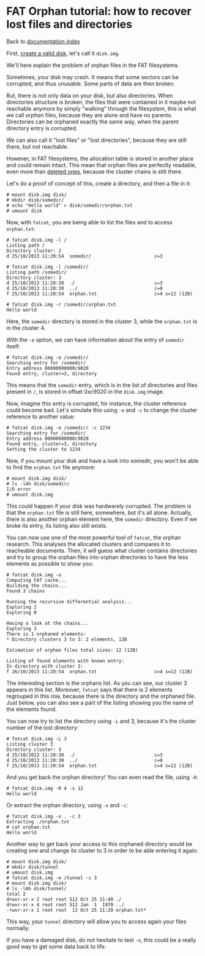# FAT Orphan tutorial: how to recover lost files and directories

Back to [documentation index](index.md)

First, [create a valid disk](disk.md), let's call it `disk.img`.

We'll here explain the problem of orphan files in the FAT filesystems.

Sometimes, your disk may crash. It means that some sectors can be corrupted,
and thus unusable. Some parts of data are then broken.

But, there is not only data on your disk, but also directories. When directories
structure is broken, the files that were contained in it maybe not reachable anymore
by simply "walking" through the filesystem, this is what we call *orphan* files,
because they are alone and have no parents. Directories can be orphaned exactly the
same way, when the parent directory entry is corrupted.

We can also call it "lost files" or "lost directories", because they are still there,
but not reachable.

However, in FAT filesystems, the allocation table is stored in another place and
could remain intact. This mean that orphan files are perfectly readable, even more
than [deleted ones](undelete.md), because the cluster chains is still there.

Let's do a proof of concept of this, create a directory, and then a file in it:

```
# mount disk.img disk/
# mkdir disk/somedir/
# echo "Hello world" > disk/somedir/orphan.txt
# umount disk
```

Now, with `fatcat`, you are being able to list the files and to access `orphan.txt`:

```
# fatcat disk.img -l /
Listing path /
Directory cluster: 2
d 25/10/2013 11:20:54  somedir/                       c=3

# fatcat disk.img -l /somedir/
Listing path /somedir/
Directory cluster: 3
d 25/10/2013 11:20:30  ./                             c=3
d 25/10/2013 11:20:30  ../                            c=0
f 25/10/2013 11:20:54  orphan.txt                     c=4 s=12 (12B)

# fatcat disk.img -r /somedir/orphan.txt
Hello world
```

Here, the `somedir` directory is stored in the cluster 3, while the `orphan.txt`
is in the cluster 4.

With the `-e` option, we can have information about the entry of `somedir` itself:

```
# fatcat disk.img -e /somedir/
Searching entry for /somedir/
Entry address 00000000000c9020
Found entry, cluster=3, directory
```

This means that the `somedir` entry, which is in the list of directories and files
present in `/`, is stored in offset 0xc9020 in the `disk.img` image.

Now, imagine this entry is corrupted, for instance, the cluster reference could become
bad. Let's simulate this using `-e` and `-c` to change the cluster reference to another
value:

```
# fatcat disk.img -e /somedir/ -c 1234
Searching entry for /somedir/
Entry address 00000000000c9020
Found entry, cluster=3, directory
Setting the cluster to 1234
```

Now, if you mount your disk and have a look into somedir, you won't be able to find the
`orphan.txt` file anymore:

```
# mount disk.img disk/
# ls -lAh disk/somedir/
I/O error
# umount disk.img
```

This could happen if your disk was hardwarely corrupted. The problem is that the `orphan.txt`
file is still here, somewhere, but it's all alone. Actually, there is also another orphan
element here, the `somedir` directory. Even if we broke its entry, its listing also still exists.

You can now use one of the most powerful tool of `fatcat`, the orphan research. This analyses 
the allocated clusters and compares it to reacheable documents. Then, it will guess what cluster
contains directories and try to group the orphan files into orphan directories to have the less
elements as possible to show you:

```
# fatcat disk.img -o
Computing FAT cache...
Building the chains...
Found 3 chains

Running the recursive differential analysis...
Exploring 2
Exploring 0

Having a look at the chains...
Exploring 3
There is 1 orphaned elements:
* Directory clusters 3 to 3: 2 elements, 12B

Estimation of orphan files total sizes: 12 (12B)

Listing of found elements with known entry:
In directory with cluster 3:
f 26/10/2013 11:20:54  orphan.txt                     c=4 s=12 (12B)
```

The interesting section is the orphans list. As you can see, our cluster 3
appears in this list. Moreover, `fatcat` says that there is 2 elements regrouped
in this row, because there is the directory and the orphaned file. Just below, you
can also see a part of the listing showing you the name of the elements found.

You can now try to list the directory using `-L` and 3, because it's the cluster
number of the lost directory:

```
# fatcat disk.img -L 3
Listing cluster 3
Directory cluster: 3
d 25/10/2013 11:20:30  ./                             c=3
d 25/10/2013 11:20:30  ../                            c=0
f 25/10/2013 11:20:54  orphan.txt                     c=4 s=12 (12B)
```

And you get back the orphan directory! You can even read the file, using `-R`:

```
# fatcat disk.img -R 4 -s 12
Hello world
```

Or extract the orphan directory, using `-x` and `-c`:

```
# fatcat disk.img -x . -c 3
Extracting ./orphan.txt
# cat orphan.txt 
Hello world
```

Another way to get back your access to this orphaned directory would be
creating one and change its cluster to 3 in order to be able entering it again:

```
# mount disk.img disk/
# mkdir disk/tunnel
# umount disk.img
# fatcat disk.img -e /tunnel -c 3
# mount disk.img disk/
# ls -lAh disk/tunnel/
total 2
drwxr-xr-x 2 root root 512 Oct 25 11:40 ./
drwxr-xr-x 4 root root 512 Jan  1  1970 ../
-rwxr-xr-x 1 root root  12 Oct 25 11:20 orphan.txt*
```

This way, your `tunnel` directory will allow you to access again your files normally.

If you have a damaged disk, do not hesitate to test `-o`, this could be a really
good way to get some data back to life.
